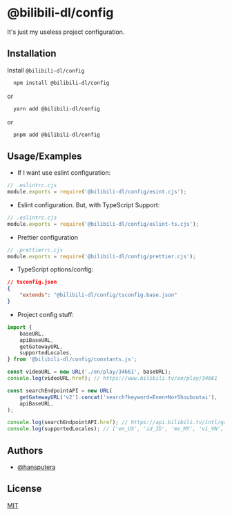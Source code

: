 # @bilibili-dl/config

It's just my useless project configuration.

## Installation

Install `@bilibili-dl/config`

```bash
  npm install @bilibili-dl/config
```

or

```bash
  yarn add @bilibili-dl/config
```

or

```bash
  pnpm add @bilibili-dl/config
```

## Usage/Examples

-   If I want use eslint configuration:

```cjs
// .eslintrc.cjs
module.exports = require('@bilibili-dl/config/esint.cjs');
```

-   Eslint configuration. But, with TypeScript Support:

```cjs
// .eslintrc.cjs
module.exports = require('@bilibili-dl/config/eslint-ts.cjs');
```

-   Prettier configuration

```cjs
// .prettierrc.cjs
module.exports = require('@bilibili-dl/config/prettier.cjs');
```

-   TypeScript options/config:

```json
// tsconfig.json
{
    "extends": "@bilibili-dl/config/tsconfig.base.json"
}
```

-   Project config stuff:

```js
import {
    baseURL,
    apiBaseURL,
    getGatewayURL,
    supportedLocales,
} from '@bilibili-dl/config/constants.js';

const videoURL = new URL('./en/play/34661', baseURL);
console.log(videoURL.href); // https://www.bilibili.tv/en/play/34661

const searchEndpointAPI = new URL(
    getGatewayURL('v2').concat('search?keyword=Enen+No+Shouboutai'),
    apiBaseURL,
);

console.log(searchEndpointAPI.href); // https://api.bilibili.tv/intl/gateway/web/v2/search?keyword=Enen+No+Shouboutai
console.log(supportedLocales); // ['en_US', 'id_ID', 'ms_MY', 'vi_VN', 'th_TH']
```

## Authors

-   [@hansputera](https://github.com/hansputera)

## License

[MIT](https://choosealicense.com/licenses/mit/)
